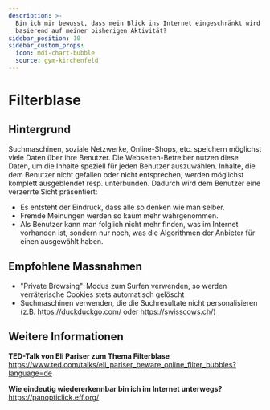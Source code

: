 ```yaml
---
description: >-
  Bin ich mir bewusst, dass mein Blick ins Internet eingeschränkt wird –
  basierend auf meiner bisherigen Aktivität?
sidebar_position: 10
sidebar_custom_props:
  icon: mdi-chart-bubble
  source: gym-kirchenfeld
---
```


# Filterblase



## Hintergrund

Suchmaschinen, soziale Netzwerke, Online-Shops, etc. speichern möglichst viele Daten über ihre Benutzer. Die Webseiten-Betreiber nutzen diese Daten, um die Inhalte speziell für jeden Benutzer auszuwählen. Inhalte, die dem Benutzer nicht gefallen oder nicht entsprechen, werden möglichst komplett ausgeblendet resp. unterbunden. Dadurch wird dem Benutzer eine verzerrte Sicht präsentiert:

- Es entsteht der Eindruck, dass alle so denken wie man selber.
- Fremde Meinungen werden so kaum mehr wahrgenommen.
- Als Benutzer kann man folglich nicht mehr finden, was im Internet vorhanden ist, sondern nur noch, was die Algorithmen der Anbieter für einen ausgewählt haben.


## Empfohlene Massnahmen

- "Private Browsing"-Modus zum Surfen verwenden, so werden verräterische Cookies stets automatisch gelöscht
- Suchmaschinen verwenden, die die Suchresultate nicht personalisieren (z.B. https://duckduckgo.com/ oder https://swisscows.ch/)


## Weitere Informationen

**TED-Talk von Eli Pariser zum Thema Filterblase**
https://www.ted.com/talks/eli_pariser_beware_online_filter_bubbles?language=de


**Wie eindeutig wiedererkennbar bin ich im Internet unterwegs?**
https://panopticlick.eff.org/
